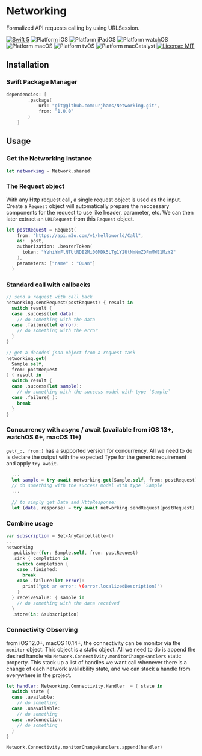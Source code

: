 # Networking
Formalized API requests calling by using URLSession.

<p align="left">
<a href="https://developer.apple.com/swift"><img src="https://img.shields.io/badge/language-Swift%205.5-brightgreen" alt="Swift 5" /></a>
<img src="https://img.shields.io/badge/platform-iOS-blue.svg?style=flat" alt="Platform iOS" />
<img src="https://img.shields.io/badge/platform-iPadOS-red.svg?style=flat" alt="Platform iPadOS" />
<img src="https://img.shields.io/badge/platform-watchOS-orange.svg?style=flat" alt="Platform watchOS" />
<img src="https://img.shields.io/badge/platform-macOS-cyan.svg?style=flat" alt="Platform macOS" />
<img src="https://img.shields.io/badge/platform-tvOS-purple.svg?style=flat" alt="Platform tvOS" />
<img src="https://img.shields.io/badge/platform-Catalyst-brown.svg?style=flat" alt="Platform macCatalyst" />
<a href="https://raw.githubusercontent.com/urjhams/Networking/main/LICENSE"><img src="https://img.shields.io/badge/license-MIT-red" alt="License: MIT" /></a>
</p>

## Installation

### Swift Package Manager

```Swift
dependencies: [
        .package(
            url: "git@github.com:urjhams/Networking.git",
            from: "1.0.0"
        )
    ]
```

## Usage

### Get the Networking instance
```Swift
let networking = Network.shared
```

### The Request object
With any Http request call, a single request object is used as the input. Create a `Request` object will automatically prepare the neccessary components for the request to use like header, parameter, etc. We can then later extract an `URLRequest` from this `Request` object.
```Swift
let postRequest = Request(
    from: "https://api.m3o.com/v1/helloworld/Call",
    as: .post,
    authorization: .bearerToken(
      token: "YzhiYmFlNTUtNDE2Mi00MDk5LTg1Y2UtNmNmZDFmMWE1MzY2"
    ),
    parameters: ["name" : "Quan"]
  )
```

### Standard call with callbacks
```Swift
// send a request with call back
networking.sendRequest(postRequest) { result in
  switch result {
  case .success(let data):
    // do something with the data
  case .failure(let error):
    // do something with the error
  }
}

// get a decoded json object from a request task
networking.get(
  Sample.self,
  from: postRequest
) { result in
  switch result {
  case .success(let sample):
    // do something with the success model with type `Sample`
  case .failure(_):
    break
  }
}
```

### Concurrency with async / await (available from iOS 13+, watchOS 6+, macOS 11+)
`get(_:, from:)` has a supported version for concurrency. All we need to do is declare the output with the expected Type for the generic requirement and apply `try await`.
```Swift
  ...
  let sample = try await networking.get(Sample.self, from: postRequest)
  // do something with the success model with type `Sample`
  ...
  
  // to simply get Data and HttpResponse:
  let (data, response) = try await networking.sendRequest(postRequest)
```

### Combine usage
```Swift
var subscription = Set<AnyCancellable>()
...
networking
  .publisher(for: Sample.self, from: postRequest)
  .sink { completion in
    switch completion {
    case .finished:
      break
    case .failure(let error):
      print("got an error: \(error.localizedDescription)")
    }
  } receiveValue: { sample in
    // do something with the data received
  }
  .store(in: &subscription)
```

### Connectivity Observing
from iOS 12.0+, macOS 10.14+, the connectivity can be monitor via the `monitor` object. This object is a static object. All we need to do is append the desired handle via `Network.Connectivity.monitorChangeHandlers` static property. This stack up a list of handles we want call whenever there is a change of each network availability state, and we can stack a handle from everywhere in the project.
```Swift
let handler: Networking.Connectivity.Handler  = { state in
  switch state {
  case .available:
    // do something
  case .unavailable:
    // do something
  case .noConnection:
    // do something
  }
}

Network.Connectivity.monitorChangeHandlers.append(handler)
```

